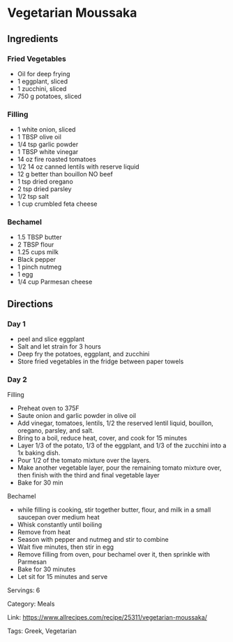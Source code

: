 # Vegetarian Moussaka

## Ingredients

### Fried Vegetables
- Oil for deep frying
- 1 eggplant, sliced
- 1 zucchini, sliced
- 750 g potatoes, sliced

### Filling
- 1 white onion, sliced
- 1 TBSP olive oil
- 1/4 tsp garlic powder
- 1 TBSP white vinegar
- 14 oz fire roasted tomatoes
- 1/2 14 oz canned lentils with reserve liquid
- 12 g better than bouillon NO beef
- 1 tsp dried oregano
- 2 tsp dried parsley
- 1/2 tsp salt
- 1 cup crumbled feta cheese

### Bechamel
- 1.5 TBSP butter
- 2 TBSP flour
- 1.25 cups milk
- Black pepper
- 1 pinch nutmeg
- 1 egg
- 1/4 cup Parmesan cheese

## Directions

### Day 1
- peel and slice eggplant
- Salt and let strain for 3 hours
- Deep fry the potatoes, eggplant, and zucchini
- Store fried vegetables in the fridge between paper towels

### Day 2

Filling
- Preheat oven to 375F
- Saute onion and garlic powder in olive oil
- Add vinegar, tomatoes, lentils, 1/2 the reserved lentil liquid, bouillon, oregano, parsley, and salt.
- Bring to a boil, reduce heat, cover, and cook for 15 minutes
- Layer 1/3 of the potato, 1/3 of the eggplant, and 1/3 of the zucchini into a 1x baking dish.
- Pour 1/2 of the tomato mixture over the layers.
- Make another vegetable layer, pour the remaining tomato mixture over, then finish with the third and final vegetable layer
- Bake for 30 min

Bechamel
- while filling is cooking, stir together butter, flour, and milk in a small saucepan over medium heat
- Whisk constantly until boiling
- Remove from heat
- Season with pepper and nutmeg and stir to combine
- Wait five minutes, then stir in egg
- Remove filling from oven, pour bechamel over it, then sprinkle with Parmesan
- Bake for 30 minutes
- Let sit for 15 minutes and serve

Servings: 6

Category: Meals

Link: https://www.allrecipes.com/recipe/25311/vegetarian-moussaka/

Tags: Greek, Vegetarian
